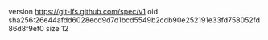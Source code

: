 version https://git-lfs.github.com/spec/v1
oid sha256:26e44afdd6028ecd9d7d1bcd5549b2cdb90e252191e33fd758052fd86d8f9ef0
size 12
